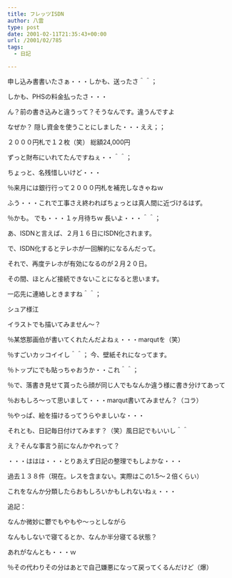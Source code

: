 ```yaml
---
title: フレッツISDN
author: 八雲
type: post
date: 2001-02-11T21:35:43+00:00
url: /2001/02/785
tags:
  - 日記

---
```

申し込み書書いたさぁ・・・しかも、送ったさ＾＾；
  
しかも、PHSの料金払ったさ・・・
  
ん？前の書き込みと違うって？そうなんです。違うんですよ
  
なぜか？ 隠し資金を使うことにしました・・・ええ；；
  
２０００円札で１２枚（笑） 総額24,000円
  
ずっと財布にいれてたんですねぇ・・＾＾；
  
ちょっと、名残惜しいけど・・・
  
％来月には銀行行って２０００円札を補充しなきゃねｗ
  
ふう・・・これで工事さえ終わればちょっとは真人間に近づけるはず。
  
％かも。 でも・・・１ヶ月待ちｗ 長いよ・・・＾＾；
  
あ、ISDNと言えば、２月１６日にISDN化されます。
  
で、ISDN化するとテレホが一回解約になるんだって。
  
それで、再度テレホが有効になるのが２月２０日。
  
その間、ほとんど接続できないことになると思います。
  
一応先に連絡しときますね＾＾；

シュア様江
  
イラストでも描いてみません～？
  
％某悠那画伯が書いてくれたんだよねぇ・・・marqutを（笑）
  
％すごいカッコイイし＾＾； 今、壁紙それになってます。
  
％トップにでも貼っちゃおうか・・これ＾＾；
  
％で、落書き見せて貰ったら顔が同じ人でもなんか違う様に書き分けてあって
  
％おもしろ～って思いまして・・・marqut書いてみません？（コラ）
  
％やっぱ、絵を描けるってうらやましいな・・・
  
それとも、日記毎日付けてみます？（笑）風日記でもいいし＾＾

え？そんな事言う前になんかやれって？
  
・・・ははは・・・とりあえず日記の整理でもしよかな・・・
  
過去１３８件（現在。レスを含まない。実際はこの1.5～２倍くらい）
  
これをなんか分類したらおもしろいかもしれないねぇ・・・

追記：
  
なんか微妙に鬱でもやもや～っとしながら
  
なんもしないで寝てるとか、なんか半分寝てる状態？
  
あれがなんとも・・・ｗ
  
％その代わりその分はあとで自己嫌悪になって戻ってくるんだけど（爆）
